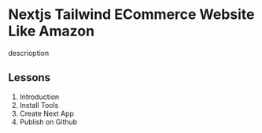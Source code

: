 # Nextjs Tailwind ECommerce Website Like Amazon

descrioption

## Lessons

1. Introduction
2. Install Tools
3. Create Next App
4. Publish on Github
